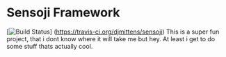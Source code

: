 # Sensoji Framework
[![Build Status](https://travis-ci.org/djmittens/sensoji.svg?branch=master)]
(https://travis-ci.org/djmittens/sensoji)
This is a super fun project, that i dont know where it will take me but hey.  At least i get to do some stuff thats actually cool.
